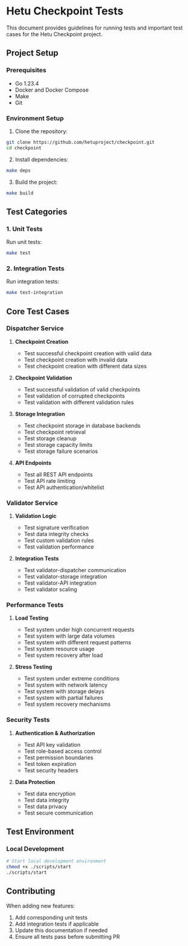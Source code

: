 # Hetu Checkpoint Tests

This document provides guidelines for running tests and important test cases for the Hetu Checkpoint project.

## Project Setup

### Prerequisites
- Go 1.23.4
- Docker and Docker Compose
- Make
- Git

### Environment Setup

1. Clone the repository:
```bash
git clone https://github.com/hetuproject/checkpoint.git
cd checkpoint
```

2. Install dependencies:
```bash
make deps
```

3. Build the project:
```bash
make build
```

## Test Categories

### 1. Unit Tests
Run unit tests:
```bash
make test
```

### 2. Integration Tests
Run integration tests:
```bash
make test-integration
```

## Core Test Cases

### Dispatcher Service

1. **Checkpoint Creation**
   - Test successful checkpoint creation with valid data
   - Test checkpoint creation with invalid data
   - Test checkpoint creation with different data sizes

2. **Checkpoint Validation**
   - Test successful validation of valid checkpoints
   - Test validation of corrupted checkpoints
   - Test validation with different validation rules

3. **Storage Integration**
   - Test checkpoint storage in database backends
   - Test checkpoint retrieval
   - Test storage cleanup
   - Test storage capacity limits
   - Test storage failure scenarios

4. **API Endpoints**
   - Test all REST API endpoints
   - Test API rate limiting
   - Test API authentication/whitelist

### Validator Service

1. **Validation Logic**
   - Test signature verification
   - Test data integrity checks
   - Test custom validation rules
   - Test validation performance

2. **Integration Tests**
   - Test validator-dispatcher communication
   - Test validator-storage integration
   - Test validator-API integration
   - Test validator scaling

### Performance Tests

1. **Load Testing**
   - Test system under high concurrent requests
   - Test system with large data volumes
   - Test system with different request patterns
   - Test system resource usage
   - Test system recovery after load

2. **Stress Testing**
   - Test system under extreme conditions
   - Test system with network latency
   - Test system with storage delays
   - Test system with partial failures
   - Test system recovery mechanisms

### Security Tests

1. **Authentication & Authorization**
   - Test API key validation
   - Test role-based access control
   - Test permission boundaries
   - Test token expiration
   - Test security headers

2. **Data Protection**
   - Test data encryption
   - Test data integrity
   - Test data privacy
   - Test secure communication

## Test Environment

### Local Development
```bash
# Start local development environment
chmod +x ./scripts/start 
./scripts/start 
```

## Contributing

When adding new features:
1. Add corresponding unit tests
2. Add integration tests if applicable
3. Update this documentation if needed
4. Ensure all tests pass before submitting PR 